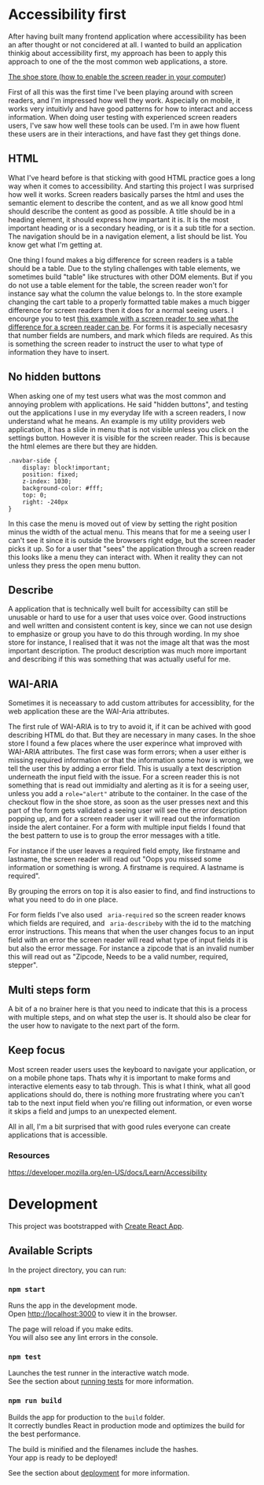 # Accessibility first
After having built many frontend application where accessibility has been an after thought or not concidered at all. I wanted to build an application thinkig about accessibility first, my approach has been to apply this approach to one of the the most common web applications, a store.

[The shoe store ](https://jontore.github.io/accessibility-patterns/)
([how to enable the screen reader in your computer](https://www.codecademy.com/articles/how-to-setup-screen-reader))

First of all this was the first time I've been playing around with screen readers, and I'm impressed how well they work. Aspecially on mobile, it works very intuitivly and have good  patterns for how to interact and access information. When doing user testing with experienced screen readers users, I've saw how well these tools can be used. I'm in awe how fluent these users are in their interactions, and have fast they get things done.

## HTML
What I've heard before is that sticking with good HTML practice goes a long way when it comes to accessibility. And starting this project I was surprised how well it works. Screen readers basically parses the html and uses the semantic element to describe the content, and as we all know good html should describe the content as good as possible. A title should be in a heading element, it should express how impartant it is. It is the most important heading or is a secondary heading, or is it a sub title for a section. The navigation should be in a navigation element, a list should be list. You know get what I'm getting at.

One thing I found makes a big difference for screen readers is a table should be a table. Due to the styling challenges with table elements, we sometimes build "table" like structures with other DOM elements. But if you do not use a table element for the table, the screen reader won't for instance say what the column the value belongs to. In the store example changing the cart table to a properly formatted table makes a much bigger difference for screen readers then it does for a normal seeing users. I encourge you to test [this example with a screen reader to see what the difference for a screen reader can be](https://jsbin.com/jozihuq/edit?html,css,output). For forms it is aspecially necesasry that number fields are numbers, and mark which fileds are required. As this is something the screen reader to instruct the user to what type of information they have to insert. 

## No hidden buttons
When asking one of my test users what was the most common and annoying problem with applications. He said "hidden buttons", and testing out the applications I use in my everyday life with a screen readers, I now understand what he means. An example is my utility providers web application, it has a slide in menu that is not visible unless you click on the settings button. However it is visible for the screen reader. This is because the html elemes are there but they are hidden. 
```
.navbar-side {
    display: block!important;
    position: fixed;
    z-index: 1030;
    background-color: #fff;
    top: 0;
    right: -240px
}
```

In this case the menu is moved out of view by setting the right position minus the width of the actual menu. This means that for me a seeing user I can't see it since it is outside the browsers right edge, but the screen reader picks it up. So for a user that "sees" the application through a screen reader this looks like a menu they can interact with. When it reality they can not unless they press the open menu button.

## Describe 
A application that is technically well built for accessibilty can still be unusable or hard to use for a user that uses voice over. Good instructions and well written and consistent content is key, since we can not use design to emphasize or group you have to do this through wording. In my shoe store for instance, I realised that it was not the image alt that was the most important description. The product description was much more important and describing if this was something that was actually useful for me.

## WAI-ARIA
Sometimes it is neceassary to add custom attributes for accessiblity, for the web application these are the WAI-Aria attributes.

The first rule of WAI-ARIA is to try to avoid it, if it can be achived with good describing HTML do that. But they are necessary in many cases. In the shoe store I found a few places where the user experince what improved with WAI-ARIA attributes. The first case was form errors; when a user either is missing required information or that the information some how is wrong, we tell the user this by adding a error field. This is usually a text description underneath the input field with the issue. For a screen reader this is not something that is read out immidialty and alerting as it is for a seeing user, unless you add a ```role="alert"``` atribute to the container. In the case of the checkout flow in the shoe store, as soon as the user presses next and this part of the form gets validated a seeing user will see the error description popping up, and for a screen reader user it will read out the information inside the alert container. For a form with multiple input fields I found that the best pattern to use is to group the error messages with a title.

For instance if the user leaves  a required field empty, like firstname and lastname, the screen reader will read out 
"Oops you missed some information or something is wrong. A firstname is required. A lastname is required".

By grouping the errors on top it is also easier to find, and find instructions to what you need to do in one place.

For form fields I've also used ``` aria-required``` so the screen reader knows which fields are required, and  ``` aria-describeby``` with the id to the matching error instructions. This means that when the user changes focus to an input field with an error the screen reader will read what type of input fields it is but also the error message. For instance a zipcode that is an invalid number this will read out as "Zipcode, Needs to be a valid number, required, stepper".

## Multi steps form
A bit of a no brainer here is that you need to indicate that this is a process with multiple steps, and on what step the user is. It should also be clear for the user how to navigate to the next part of the form. 

## Keep focus
Most screen reader users uses the keyboard to navigate your application, or on a mobile phone taps. Thats why it is important to make forms and interactive elements easy to tab through. This is what I think, what all good applications should do, there is nothing more frustrating where you can't tab to the next input field when you're filling out information, or even worse it skips a field and jumps to an unexpected element. 

All in all, I'm a bit surprised that with good rules everyone can create applications that is accessible. 


### Resources
https://developer.mozilla.org/en-US/docs/Learn/Accessibility


# Development 
This project was bootstrapped with [Create React App](https://github.com/facebook/create-react-app).

## Available Scripts

In the project directory, you can run:

### `npm start`

Runs the app in the development mode.<br>
Open [http://localhost:3000](http://localhost:3000) to view it in the browser.

The page will reload if you make edits.<br>
You will also see any lint errors in the console.

### `npm test`

Launches the test runner in the interactive watch mode.<br>
See the section about [running tests](https://facebook.github.io/create-react-app/docs/running-tests) for more information.

### `npm run build`

Builds the app for production to the `build` folder.<br>
It correctly bundles React in production mode and optimizes the build for the best performance.

The build is minified and the filenames include the hashes.<br>
Your app is ready to be deployed!

See the section about [deployment](https://facebook.github.io/create-react-app/docs/deployment) for more information.
